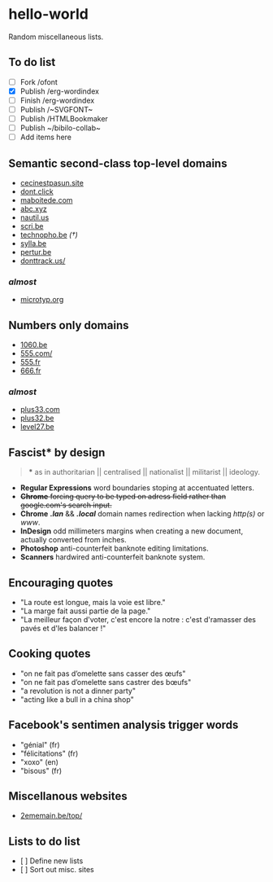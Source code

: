 # hello-world
Random miscellaneous lists.

## To do list
* [ ] Fork /ofont
* [x] Publish /erg-wordindex
* [ ] Finish /erg-wordindex
* [ ] Publish /~SVGFONT~
* [ ] Publish /HTMLBookmaker
* [ ] Publish ~/bibilo-collab~
* [ ] Add items here

## Semantic second-class top-level domains
* [cecinestpasun.site](http://cecinestpasun.site)
* [dont.click](http://dont.click)
* [maboitede.com](http://maboitede.com)
* [abc.xyz](http://abc.xyz)
* [nautil.us](http://nautil.us)
* [scri.be](http://scri.be)
* [technopho.be](technopho.be) *(†)*
* [sylla.be](http://sylla.be/)
* [pertur.be](http://pertur.be/)
* [donttrack.us/](http://donttrack.us/)
### *almost*
* [microtyp.org](http://microtyp.org/)

## Numbers only domains
* [1060.be](http://1060.be)
* [555.com/](http://www.555.com/)
* [555.fr](http://www.555.fr/)
* [666.fr](http://666.fr/)
### *almost*
* [plus33.com](http://plus33.com)
* [plus32.be](https://www.plus32.be/)
* [level27.be](https://level27.be/)

## Fascist* by design
  > **\*** as in authoritarian || centralised || nationalist || militarist || ideology.    

* **Regular Expressions** word boundaries stoping at accentuated letters.
* ~~**Chrome** forcing query to be typed on adress field rather than google.com's search input.~~
* **Chrome** ***.lan*** && ***.local*** domain names redirection when lacking *http(s)* or *www*.
* **InDesign** odd millimeters margins when creating a new document, actually converted from inches.
* **Photoshop** anti-counterfeit banknote editing limitations.
* **Scanners** hardwired anti-counterfeit banknote system.

## Encouraging quotes
* "La route est longue, mais la voie est libre."
* "La marge fait aussi partie de la page."
* "La meilleur façon d'voter, c'est encore la notre : c'est d'ramasser des pavés et d'les balancer !"

## Cooking quotes
* "on ne fait pas d’omelette sans casser des œufs"
* "on ne fait pas d’omelette sans castrer des bœufs"
* "a revolution is not a dinner party"
* "acting like a bull in a china shop"

## Facebook's sentimen analysis trigger words
* "génial" (fr)
* "félicitations" (fr)
* "xoxo" (en)
* "bisous" (fr)

## Miscellanous websites
* [2ememain.be/top/](https://www.2ememain.be/top/)

## Lists to do list
* [ ] Define new lists
* [ ] Sort out misc. sites
